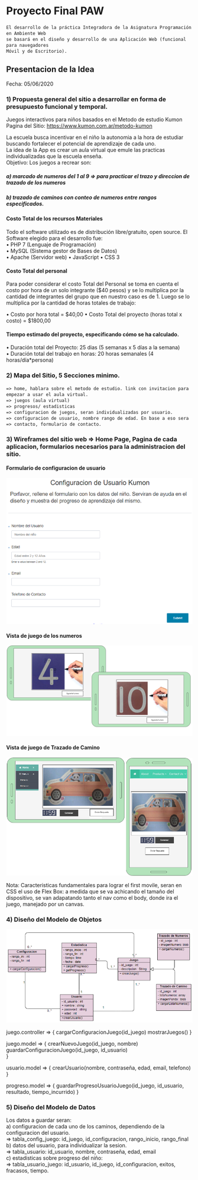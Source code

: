 # Proyecto Final PAW

```
El desarrollo de la práctica Integradora de la Asignatura Programación en Ambiente Web
se basará en el diseño y desarrollo de una Aplicación Web (funcional para navegadores
Móvil y de Escritorio).
```

## Presentacion de la Idea 
Fecha: 05/06/2020<br>
### 1)   Propuesta general del sitio a desarrollar en forma de presupuesto funcional y temporal.

Juegos interactivos para niños basados en el Metodo de estudio Kumon <br>
Pagina del Sitio: https://www.kumon.com.ar/metodo-kumon<br>

La escuela busca incentivar en el niño la autonomia a la hora de estudiar buscando fortalecer el potencial de aprendizaje de cada uno. <br>
La idea de la App es crear un aula virtual que emule las practicas individualizadas que la escuela enseña. <br>
Objetivo: Los juegos a recrear son:<br>
##### a) marcado de numeros del 1 al 9 => para practicar el trazo y direccion de trazado de los numeros<br>
##### b) trazado de caminos con conteo de numeros entre rangos especificados. <br>

#### Costo Total de los recursos Materiales							
Todo el software utilizado es de distribución libre/gratuito, open source. El Software elegido para el desarrollo fue:														
•	PHP 7 (Lenguaje de Programación)						
•	MySQL (Sistema gestor de Bases de Datos)						
•	Apache (Servidor web)
•   JavaScript
•   CSS 3

#### Costo Total del personal	

Para poder considerar el costo Total del Personal se toma en cuenta el costo por hora de un solo integrante ($40 pesos) y se lo multiplica por la cantidad de integrantes del grupo que en nuestro caso es de 1. Luego se lo multiplica por  la cantidad de horas totales de trabajo:

•	Costo por hora total =  $40,00
•	Costo Total del proyecto (horas total x costo)	=  $1800,00

#### Tiempo estimado del proyecto, especificando cómo se ha calculado.

•	Duración total del Proyecto: 	     25 dias (5 semanas x 5 días a la semana)		
•	Duración total del trabajo en horas: 	20 horas semanales (4 horas/día*persona) 


### 2)   Mapa del Sitio, 5 Secciones minimo.

    => home, hablara sobre el metodo de estudio. link con invitacion para empezar a usar el aula virtual. 
    => juegos (aula virtual) 
    => progresos/ estadisticas
    => configuracion de juegos, seran individualizadas por usuario. 
    => configuracion de usuario, nombre rango de edad. En base a eso sera 
    => contacto, formulario de contacto.    

### 3)   Wireframes del sitio web => Home Page, Pagina de cada aplicacion, formularios necesarios para la administracion del sitio.

#### Formulario de configuracion de usuario

![imagen Formulario](forms/configuracion_usuario.png)

#### Vista de juego de los numeros
![imagen wireframe](wireframes/wireframe_juego_numeros.png)

#### Vista de juego de Trazado de Camino
![imagen wireframe](wireframes/trazado-numeros-rango.png)

Nota: Caracteristicas fundamentales para lograr el first movile, seran en CSS el uso de Flex Box: a medida que se va achicando el tamaño del dispositivo, se van adapatando tanto el nav como el body, donde ira el juego, manejado por un canvas. 

### 4)   Diseño del Modelo de Objetos


![imagen wireframe](modelos/diagramaModeloObjetos.png)

juego.controller => {
    cargarConfiguracionJuego(id_juego)
    mostrarJuegos()
}

juego.model => {
    crearNuevoJuego(id_juego, nombre)
    guardarConfiguracionJuego(id_juego, id_usuario)    
}

usuario.model => {
    crearUsuario(nombre, contraseña, edad, email, telefono)
}

progreso.model => {
    guardarProgresoUsuarioJuego(id_juego, id_usuario, resultado, tiempo_incurrido)
}

### 5)   Diseño del Modelo de Datos

Los datos a guardar seran: <br>
a) configuracion de cada uno de los caminos, dependiendo de la configuracion del usuario. <br>
    => tabla_config_juego: id_juego, id_configuracion, rango_inicio, rango_final<br>
b) datos del usuario, para individualizar la sesion.<br>
    => tabla_usuario: id_usuario, nombre, contraseña, edad, email<br>
c) estadisticas sobre progreso del niño:<br>
    => tabla_usuario_juego: id_usuario, id_juego, id_configuracion, exitos, fracasos, tiempo. <br>
